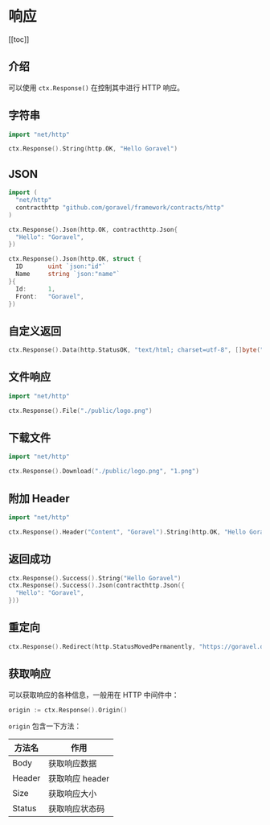 # 响应

[[toc]]

## 介绍

可以使用 `ctx.Response()` 在控制其中进行 HTTP 响应。

## 字符串

```go
import "net/http"

ctx.Response().String(http.OK, "Hello Goravel")
```

## JSON

```go
import (
  "net/http"
  contracthttp "github.com/goravel/framework/contracts/http"
)

ctx.Response().Json(http.OK, contracthttp.Json{
  "Hello": "Goravel",
})

ctx.Response().Json(http.OK, struct {
  ID       uint `json:"id"`
  Name     string `json:"name"`
}{
  Id:      1,
  Front:   "Goravel",
})
```

## 自定义返回

```go
ctx.Response().Data(http.StatusOK, "text/html; charset=utf-8", []byte("<b>Goravel</b>"))
```

## 文件响应

```go
import "net/http"

ctx.Response().File("./public/logo.png")
```

## 下载文件

```go
import "net/http"

ctx.Response().Download("./public/logo.png", "1.png")
```

## 附加 Header

```go
import "net/http"

ctx.Response().Header("Content", "Goravel").String(http.OK, "Hello Goravel")
```

## 返回成功

```go
ctx.Response().Success().String("Hello Goravel")
ctx.Response().Success().Json(contracthttp.Json({
  "Hello": "Goravel",
}))
```

## 重定向

```go
ctx.Response().Redirect(http.StatusMovedPermanently, "https://goravel.dev")
```

## 获取响应

可以获取响应的各种信息，一般用在 HTTP 中间件中：

```go
origin := ctx.Response().Origin()
```

`origin` 包含一下方法：

| 方法名        | 作用           |
| -----------  | -------------- |
| Body         | 获取响应数据     |
| Header       | 获取响应 header |
| Size         | 获取响应大小     |
| Status       | 获取响应状态码   |
